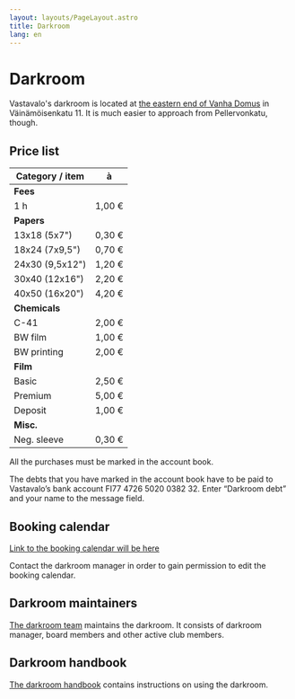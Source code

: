```yaml
---
layout: layouts/PageLayout.astro
title: Darkroom
lang: en
---
```


# Darkroom

Vastavalo's darkroom is located at [the eastern end of Vanha Domus](https://goo.gl/maps/9P6CgRTCuiCR1NSZA) in Väinämöisenkatu 11. It is much easier to approach from Pellervonkatu, though.

## Price list

| Category / item | à      |
| --------------- | ------ |
| **Fees**        |        |
| 1 h             | 1,00 € |
| **Papers**      |        |
| 13x18 (5x7")    | 0,30 € |
| 18x24 (7x9,5")  | 0,70 € |
| 24x30 (9,5x12") | 1,20 € |
| 30x40 (12x16")  | 2,20 € |
| 40x50 (16x20")  | 4,20 € |
| **Chemicals**   |        |
| C-41            | 2,00 € |
| BW film         | 1,00 € |
| BW printing     | 2,00 € |
| **Film**        |        |
| Basic           | 2,50 € |
| Premium         | 5,00 € |
| Deposit         | 1,00 € |
| **Misc.**       |        |
| Neg. sleeve     | 0,30 € |

All the purchases must be marked in the account book.

The debts that you have marked in the account book have to be paid to Vastavalo’s bank account FI77 4726 5020 0382 32. Enter “Darkroom debt” and your name to the message field.

## Booking calendar

[Link to the booking calendar will be here](#)

Contact the darkroom manager in order to gain permission to edit the booking calendar.

## Darkroom maintainers

[The darkroom team](/vastavalo-website/en/people#darkroom) maintains the darkroom. It consists of darkroom manager, board members and other active club members.

## Darkroom handbook

[The darkroom handbook](https://docs.google.com/document/d/e/2PACX-1vQiWFe2CT6II3CGfKBBiiJucI0Po9jHbvcQgA7X_Y9vZn221T2ON5dg0sOqYmASMD-aFuYofP_TuNF1/pub) contains instructions on using the darkroom.
